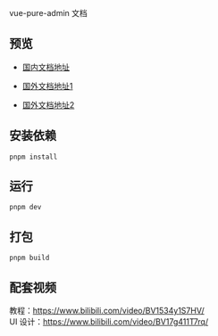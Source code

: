 vue-pure-admin 文档

## 预览

- [国内文档地址](http://yiming_chang.gitee.io/pure-admin-doc)

- [国外文档地址1](https://pure-admin-doc.vercel.app)
- [国外文档地址2](https://xiaoxian521.github.io/pure-admin-doc)

## 安装依赖

```
pnpm install
```

## 运行

```
pnpm dev
```

## 打包

```
pnpm build
```

## 配套视频

教程：<https://www.bilibili.com/video/BV1534y1S7HV/>  
UI 设计：<https://www.bilibili.com/video/BV17g411T7rq/>
